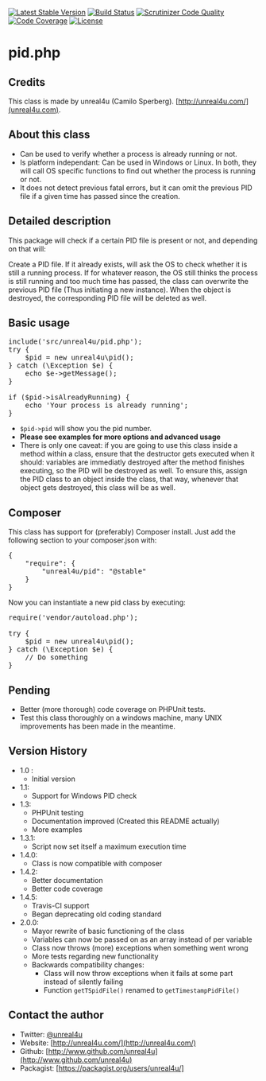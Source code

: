 [![Latest Stable Version](https://poser.pugx.org/unreal4u/pid/v/stable.png)](https://packagist.org/packages/unreal4u/pid)
[![Build Status](https://travis-ci.org/unreal4u/pid.png?branch=master)](https://travis-ci.org/unreal4u/pid)
[![Scrutinizer Code Quality](https://scrutinizer-ci.com/g/unreal4u/pid/badges/quality-score.png?s=250617550b830844374c830e955dfbdd31df3c11)](https://scrutinizer-ci.com/g/unreal4u/pid/)
[![Code Coverage](https://scrutinizer-ci.com/g/unreal4u/pid/badges/coverage.png?s=69f58ff3d306565bcde70c045878420f7bbdbd29)](https://scrutinizer-ci.com/g/unreal4u/pid/)
[![License](https://poser.pugx.org/unreal4u/pid/license.png)](https://packagist.org/packages/unreal4u/pid)

pid.php
======

Credits
--------

This class is made by unreal4u (Camilo Sperberg). [http://unreal4u.com/](unreal4u.com).

About this class
--------

* Can be used to verify whether a process is already running or not.
* Is platform independant: Can be used in Windows or Linux. In both, they will call OS specific functions to find out whether the process is running or not.
* It does not detect previous fatal errors, but it can omit the previous PID file if a given time has passed since the creation.

Detailed description
---------

This package will check if a certain PID file is present or not, and depending on that will:

Create a PID file.
If it already exists, will ask the OS to check whether it is still a running process.
If for whatever reason, the OS still thinks the process is still running and too much time has passed, the class can overwrite the previous PID file (Thus initiating a new instance).
When the object is destroyed, the corresponding PID file will be deleted as well.

Basic usage
----------

<pre>include('src/unreal4u/pid.php');
try {
    $pid = new unreal4u\pid();
} catch (\Exception $e) {
    echo $e->getMessage();
}

if ($pid->isAlreadyRunning) {
	echo 'Your process is already running';
}
</pre>
* `$pid->pid` will show you the pid number.
* **Please see examples for more options and advanced usage**
* There is only one caveat: if you are going to use this class inside a method within a class, ensure that the destructor gets executed when it should: variables are immediatly destroyed after the method finishes executing, so the PID will be destroyed as well. To ensure this, assign the PID class to an object inside the class, that way, whenever that object gets destroyed, this class will be as well.

Composer
----------

This class has support for (preferably) Composer install. Just add the following section to your composer.json with:

<pre>
{
    "require": {
        "unreal4u/pid": "@stable"
    }
}
</pre>

Now you can instantiate a new pid class by executing:

<pre>
require('vendor/autoload.php');

try {
    $pid = new unreal4u\pid();
} catch (\Exception $e) {
    // Do something
}
</pre>

Pending
---------
* Better (more thorough) code coverage on PHPUnit tests.
* Test this class thoroughly on a windows machine, many UNIX improvements has been made in the meantime.

Version History
----------

* 1.0 :
    * Initial version
* 1.1:
    * Support for Windows PID check
* 1.3:
    * PHPUnit testing
    * Documentation improved (Created this README actually)
    * More examples
* 1.3.1:
    * Script now set itself a maximum execution time
* 1.4.0:
    * Class is now compatible with composer
* 1.4.2:
    * Better documentation
    * Better code coverage
* 1.4.5:
    * Travis-CI support
    * Began deprecating old coding standard
* 2.0.0:
    * Mayor rewrite of basic functioning of the class
    * Variables can now be passed on as an array instead of per variable
    * Class now throws (more) exceptions when something went wrong
    * More tests regarding new functionality
    * Backwards compatibility changes:
        * Class will now throw exceptions when it fails at some part instead of silently failing
        * Function <code>getTSpidFile()</code> renamed to <code>getTimestampPidFile()</code>

Contact the author
-------

* Twitter:   [@unreal4u](http://twitter.com/unreal4u)
* Website:   [http://unreal4u.com/](http://unreal4u.com/)
* Github:    [http://www.github.com/unreal4u](http://www.github.com/unreal4u)
* Packagist: [https://packagist.org/users/unreal4u/]

